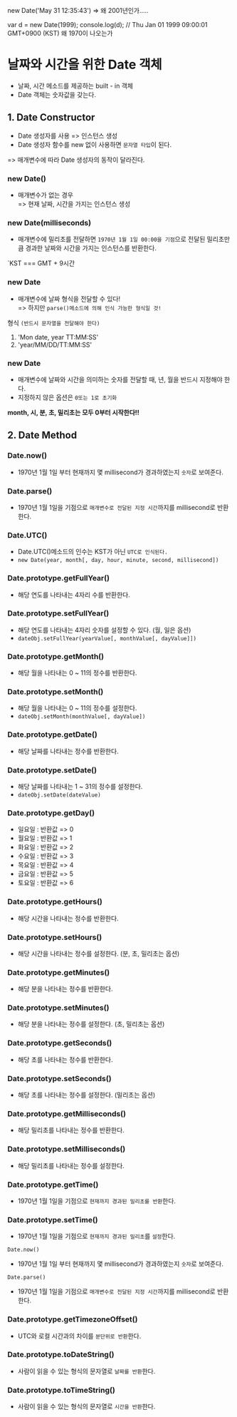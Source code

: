 new Date('May 31 12:35:43')
=> 왜 2001년인가.....

var d = new Date(1999);
console.log(d); // Thu Jan 01 1999 09:00:01 GMT+0900 (KST)
왜 1970이 나오는가



# 날짜와 시간을 위한 Date 객체
- 날짜, 시간 메소드를 제공하는 built - in 객체
- Date 객체는 숫자값을 갖는다.

## 1. Date Constructor
- Date 생성자를 사용 => 인스턴스 생성
- Date 생성자 함수를 new 없이 사용하면 `문자열 타입`이 된다.

=> 매개변수에 따라 Date 생성자의 동작이 달라진다.

### new Date()
- 매개변수가 없는 경우  
=> 현재 날짜, 시간을 가지는 인스턴스 생성

### new Date(milliseconds)
- 매개변수에 밀리초를 전달하면 `1970년 1월 1일 00:00을 기점`으로 전달된 밀리초만큼 경과한 날짜와 시간을 가지는 인스턴스를 반환한다.

`KST === GMT + 9시간

### new Date
- 매개변수에 날짜 형식을 전달할 수 있다!  
=> 하지만 `parse()메소드에 의해 인식 가능한 형식일 것!`

형식 `(반드시 문자열을 전달해야 한다)`
1. 'Mon date, year TT:MM:SS'
2. 'year/MM/DD/TT:MM:SS'

### new Date
- 매개변수에 날짜와 시간을 의미하는 숫자를 전달할 때, 년, 월을 반드시 지정해야 한다.
- 지정하지 않은 옵션은 `0또는 1로 초기화`

**month, 시, 분, 초, 밀리초는 모두 0부터 시작한다!!**

## 2. Date Method
### Date.now()
- 1970년 1월 1일 부터 현재까지 몇 millisecond가 경과하였는지 `숫자`로 보여준다.

### Date.parse()
- 1970년 1월 1일을 기점으로 `매개변수로 전달된 지정 시간`까지를 millisecond로 반환한다.

### Date.UTC()
- Date.UTC()메소드의 인수는 KST가 아닌 `UTC로 인식된다.`
- `new Date(year, month[, day, hour, minute, second, millisecond])`

### Date.prototype.getFullYear()
- 해당 연도를 나타내는 4자리 수를 반환한다.

### Date.prototype.setFullYear()
- 해당 연도를 나타내는 4자리 숫자를 설정할 수 있다. (월, 일은 옵션)
- `dateObj.setFullYear(yearValue[, monthValue[, dayValue]])`

### Date.prototype.getMonth()
- 해당 월을 나타내는 0 ~ 11의 정수를 반환한다.

### Date.prototype.setMonth()
- 해당 월을 나타내는 0 ~ 11의 정수를 설정한다.
- `dateObj.setMonth(monthValue[, dayValue])`

### Date.prototype.getDate()
- 해당 날짜를 나타내는 정수를 반환한다.

### Date.prototype.setDate()
- 해당 날짜를 나타내는 1 ~ 31의 정수를 설정한다.
- `dateObj.setDate(dateValue)`

### Date.prototype.getDay()
- 일요일 : 반환값 => 0  
- 월요일 : 반환값 => 1
- 화요일 : 반환값 => 2
- 수요일 : 반환값 => 3
- 목요일 : 반환값 => 4
- 금요일 : 반환값 => 5
- 토요일 : 반환값 => 6

### Date.prototype.getHours()
- 해당 시간을 나타내는 정수를 반환한다.

### Date.prototype.setHours()
- 해당 시간을 나타내는 정수를 설정한다. (분, 초, 밀리초는 옵션)

### Date.prototype.getMinutes()
- 해당 분을 나타내는 정수를 반환한다. 

### Date.prototype.setMinutes()
- 해당 분을 나타내는 정수를 설정한다. (초, 밀리초는 옵션)

### Date.prototype.getSeconds()
- 해당 초를 나타내는 정수를 반환한다.

### Date.prototype.setSeconds()
- 해당 초를 나타내는 정수를 설정한다. (밀리초는 옵션)

### Date.prototype.getMilliseconds()
- 해당 밀리초를 나타내는 정수를 반환한다.

### Date.prototype.setMilliseconds()
- 해당 밀리초를 나타내는 정수를 설정한다.

### Date.prototype.getTime()
- 1970년 1월 1일을 기점으로 `현재까지 경과된 밀리초를 반환`한다.


### Date.prototype.setTime()
- 1970년 1월 1일을 기점으로 `현재까지 경과된 밀리초`를 `설정`한다.  

`Date.now()`  
- 1970년 1월 1일 부터 현재까지 몇 millisecond가 경과하였는지 `숫자`로 보여준다.  

`Date.parse()`  
- 1970년 1월 1일을 기점으로 `매개변수로 전달된 지정 시간`까지를 millisecond로 반환한다.


### Date.prototype.getTimezoneOffset()
- UTC와 로컬 시간과의 차이를 `분단위로 반환`한다.

### Date.prototype.toDateString()
- 사람이 읽을 수 있는 형식의 문자열로 `날짜를 반환`한다.

### Date.prototype.toTimeString()
- 사람이 읽을 수 있는 형식의 문자열로 `시간을 반환`한다.